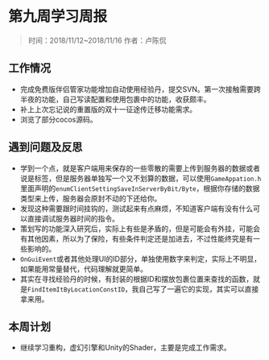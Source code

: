 # 第九周学习周报
>时间：2018/11/12~2018/11/16
> 作者：卢陈侃

## 工作情况
- 完成免费版伴侣管家功能增加自动使用经验丹，提交SVN。第一次接触需要跨半夜的功能，自己写读配置和使用包裹中的功能，收获颇丰。
- 补上上次忘记说的重置版的双十一征途传迁移功能需求。
- 浏览了部分cocos源码。

## 遇到问题及反思
- 学到一个点，就是客户端用来保存的一些零散的需要上传到服务器的数据或者说是标签，但是服务器单独写一个又不划算的数据，可以使用`GameAppation.h`里面声明的`enumClientSettingSaveInServerByBit/Byte`，根据你存储的数据类型来上传，服务器会原封不动的下还给你。
- 发现这种需要跟时间挂钩的，测试起来有点麻烦，不知道客户端有没有什么可以直接调试服务器时间的指令。
- 策划写的功能深入研究后，实际上有些是矛盾的，但是可能会有外挂，可能会有其他因素，所以为了保险，有些条件判定还是加进去，不过性能终究是有一些影响的。
- `OnGuiEvent`或者其他处理UI的ID部分，单独使用数字来判定，实际上不明显，如果能用常量替代，代码理解就更简单。
- 其实在寻找经验丹的时候，有封装的根据ID和摆放包裹位置来查找的函数，就是`FindItemItByLocationConstID`，我自己写了一遍它的实现，其实可以直接拿来用。
## 本周计划
- 继续学习重构，虚幻引擎和Unity的Shader，主要是完成工作需求。